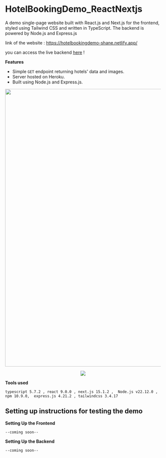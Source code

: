 # HotelBookingDemo_ReactNextjs
A demo single-page website built with React.js and Next.js for the frontend, styled using Tailwind CSS and written in TypeScript. The backend is powered by Node.js and Express.js


link of the website :
https://hotelbookingdemo-shane.netlify.app/

you can access the live backend [here](https://hotel-booking-backend-b5ace9f6f162.herokuapp.com/) !

<b>Features</b>
- Simple `GET` endpoint returning hotels' data and images.
- Server hosted on Heroku.
- Built using Node.js and Express.js.

<img src="https://github.com/user-attachments/assets/dcd9c08c-dab1-4047-8809-8ebf5efecc0b" width=900>
<p align="center"><img src = "https://github.com/user-attachments/assets/f491bc29-924c-4c1c-a125-511063463f01"></p>


<p> </p>
<p> </p>

<b>Tools used</b>

  	typescript 5.7.2 , react 9.0.0 , next.js 15.1.2 ,  Node.js v22.12.0 , npm 10.9.0,  express.js 4.21.2 , tailwindcss 3.4.17 



<h2> Setting up instructions for testing the demo</h2>

<b>Setting Up the Frontend</b>

    --coming soon--

<b>Setting Up the Backend</b>

    --coming soon--



